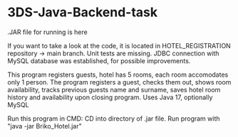 # 3DS-Java-Backend-task
.JAR file for running is here

If you want to take a look at the code, it is located in HOTEL_REGISTRATION repository -> main branch.
Unit tests are missing.
JDBC connection with MySQL database was established, for possible improvements.

This program registers guests, hotel has 5 rooms, each room accomodates only 1 person. The program registers a guest, checks them out, shows room availability, tracks previous guests name and surname, saves hotel room history and availability upon closing program. Uses Java 17, optionally MySQL

Run this program in CMD:
CD into directory of .jar file. 
Run program with "java -jar Briko_Hotel.jar"
